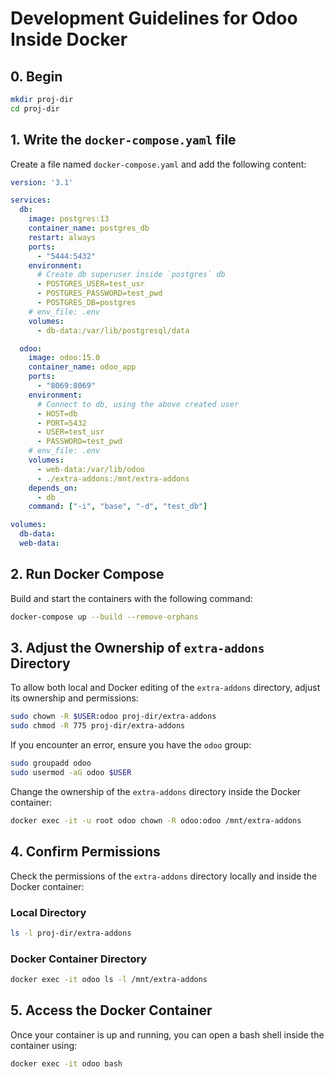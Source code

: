 # Development Guidelines for Odoo Inside Docker

## 0. Begin

```sh
mkdir proj-dir
cd proj-dir
```

## 1. Write the `docker-compose.yaml` file

Create a file named `docker-compose.yaml` and add the following content:

```yaml
version: '3.1'

services:
  db:
    image: postgres:13
    container_name: postgres_db
    restart: always
    ports:
      - "5444:5432"
    environment:
      # Create db superuser inside `postgres` db
      - POSTGRES_USER=test_usr
      - POSTGRES_PASSWORD=test_pwd
      - POSTGRES_DB=postgres
    # env_file: .env
    volumes:
      - db-data:/var/lib/postgresql/data

  odoo:
    image: odoo:15.0
    container_name: odoo_app
    ports:
      - "8069:8069"
    environment:
      # Connect to db, using the above created user
      - HOST=db
      - PORT=5432
      - USER=test_usr
      - PASSWORD=test_pwd
    # env_file: .env
    volumes:
      - web-data:/var/lib/odoo
      - ./extra-addons:/mnt/extra-addons
    depends_on:
      - db
    command: ["-i", "base", "-d", "test_db"]

volumes:
  db-data:
  web-data:
```

## 2. Run Docker Compose

Build and start the containers with the following command:

```sh
docker-compose up --build --remove-orphans
```

## 3. Adjust the Ownership of `extra-addons` Directory

To allow both local and Docker editing of the `extra-addons` directory, adjust its ownership and permissions:

```sh
sudo chown -R $USER:odoo proj-dir/extra-addons
sudo chmod -R 775 proj-dir/extra-addons
```

If you encounter an error, ensure you have the `odoo` group:

```sh
sudo groupadd odoo
sudo usermod -aG odoo $USER
```

Change the ownership of the `extra-addons` directory inside the Docker container:

```sh
docker exec -it -u root odoo chown -R odoo:odoo /mnt/extra-addons
```

## 4. Confirm Permissions

Check the permissions of the `extra-addons` directory locally and inside the Docker container:

### Local Directory

```sh
ls -l proj-dir/extra-addons
```

### Docker Container Directory

```sh
docker exec -it odoo ls -l /mnt/extra-addons
```

## 5. Access the Docker Container

Once your container is up and running, you can open a bash shell inside the container using:

```sh
docker exec -it odoo bash
```